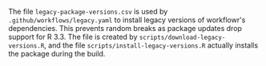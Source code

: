 The file `legacy-package-versions.csv` is used by
`.github/workflows/legacy.yaml` to install legacy versions of workflowr's
dependencies. This prevents random breaks as package updates drop support for R
3.3. The file is created by `scripts/download-legacy-versions.R`, and the file
`scripts/install-legacy-versions.R` actually installs the package during the
build.
